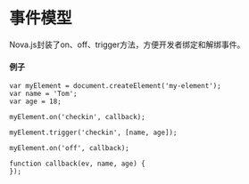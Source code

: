 # 事件模型

Nova.js封装了on、off、trigger方法，方便开发者绑定和解绑事件。

#### 例子
```
var myElement = document.createElement('my-element');
var name = 'Tom';
var age = 18;

myElement.on('checkin', callback);

myElement.trigger('checkin', [name, age]);

myElement.on('off', callback);

function callback(ev, name, age) {
});

```
